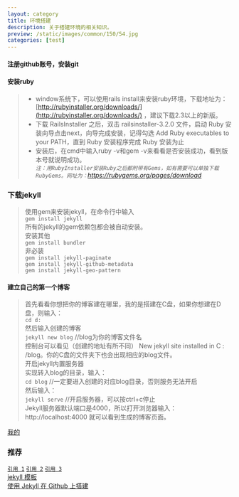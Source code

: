 ```yaml
---
layout: category
title: 环境搭建
description: 关于搭建环境的相关知识。
preview: /static/images/common/150/54.jpg
categories: [test]
---
```


#### 注册github账号，安装git

#### 安装ruby

>+ window系统下，可以使用rails install来安装ruby环境，下载地址为：[http://rubyinstaller.org/downloads/](http://rubyinstaller.org/downloads/) ，建议下载2.3以上的新版。  
>+ 下载 RailsInstaller 之后，双击 railsinstaller-3.2.0 文件，启动 Ruby 安装向导点击next，向导完成安装，记得勾选 Add Ruby executables to your PATH，直到 Ruby 安装程序完成 Ruby 安装为止  
>+ 安装后，在cmd中输入ruby -v和gem -v来看看是否安装成功，看到版本号就说明成功。   
*``注：用RubyInstaller安装Ruby之后都附带有Gems，如有需要可以单独下载RubyGems。网址为：``<https://rubygems.org/pages/download>*

### 下载jekyll
>使用gem来安装jekyll，在命令行中输入  
`gem install jekyll`  
>所有的jekyll的gem依赖包都会被自动安装。  
安装其他  
`gem install bundler`  
非必装  
`gem install jekyll-paginate`  
`gem install jekyll-github-metadata`  
`gem install jekyll-geo-pattern`


#### 建立自己的第一个博客

>首先看看你想把你的博客建在哪里，我的是搭建在C盘，如果你想建在D盘，则输入：  
`cd d:`  
然后输入创建的博客  
`jekyll new blog`  //blog为你的博客文件名  
控制台可以看见（创建的地址有所不同） New jekyll site installed in C : /blog。你的C盘的文件夹下也会出现相应的blog文件。  
开启jekyll内置服务器  
实现转入blog的目录，输入：  
`cd blog` //一定要进入创建的对应blog目录，否则服务无法开启  
然后输入：  
`jekyll serve`  //开启服务器，可以按ctrl+c停止  
Jekyll服务器默认端口是4000，所以打开浏览器输入： http://localhost:4000 就可以看到生成的博客页面。  



[我的](https://jinny-c.github.io/)

### 推荐
[`引用 1`](http://dongchuan.github.io/)
[`引用 2`](http://mazhuang.org)
[`引用 3`](http://www.panxw.com)  
[ jekyll 模板](https://github.com/midzer/urban-theme.git)  
[使用 Jekyll 在 Github 上搭建](https://segmentfault.com/a/1190000000406013)
